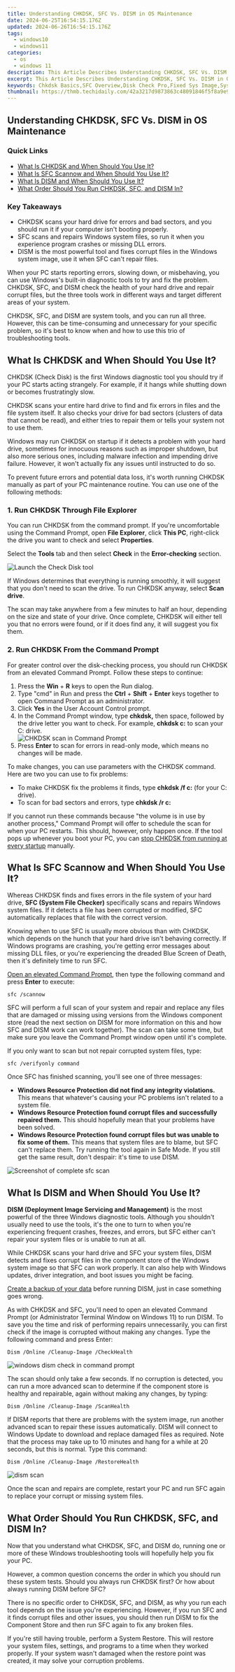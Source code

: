 ```yaml
---
title: Understanding CHKDSK, SFC Vs. DISM in OS Maintenance
date: 2024-06-25T16:54:15.176Z
updated: 2024-06-26T16:54:15.176Z
tags:
  - windows10
  - windows11
categories:
  - os
  - windows 11
description: This Article Describes Understanding CHKDSK, SFC Vs. DISM in OS Maintenance
excerpt: This Article Describes Understanding CHKDSK, SFC Vs. DISM in OS Maintenance
keywords: Chkdsk Basics,SFC Overview,Disk Check Pro,Fixed Sys Image,System File Repair,DISM Tools Guide,OS Maintenance Tech
thumbnail: https://thmb.techidaily.com/42a3217d9873863c48091846f5f8a9e9b9b6456440b499628df593e7d229a025.jpg
---
```


## Understanding CHKDSK, SFC Vs. DISM in OS Maintenance

### Quick Links

* [What Is CHKDSK and When Should You Use It?](#what-is-chkdsk-and-when-should-you-use-it)
* [What Is SFC Scannow and When Should You Use It?](#what-is-sfc-scannow-and-when-should-you-use-it)
* [What Is DISM and When Should You Use It?](#what-is-dism-and-when-should-you-use-it)
* [What Order Should You Run CHKDSK, SFC, and DISM In?](#what-order-should-you-run-chkdsk-sfc-and-dism-in)

### Key Takeaways

* CHKDSK scans your hard drive for errors and bad sectors, and you should run it if your computer isn't booting properly.
* SFC scans and repairs Windows system files, so run it when you experience program crashes or missing DLL errors.
* DISM is the most powerful tool and fixes corrupt files in the Windows system image, use it when SFC can't repair files.

 When your PC starts reporting errors, slowing down, or misbehaving, you can use Windows's built-in diagnostic tools to try and fix the problem. CHKDSK, SFC, and DISM check the health of your hard drive and repair corrupt files, but the three tools work in different ways and target different areas of your system.

 CHKDSK, SFC, and DISM are system tools, and you can run all three. However, this can be time-consuming and unnecessary for your specific problem, so it's best to know when and how to use this trio of troubleshooting tools.

## What Is CHKDSK and When Should You Use It?

 CHKDSK (Check Disk) is the first Windows diagnostic tool you should try if your PC starts acting strangely. For example, if it hangs while shutting down or becomes frustratingly slow.

 CHKDSK scans your entire hard drive to find and fix errors in files and the file system itself. It also checks your drive for bad sectors (clusters of data that cannot be read), and either tries to repair them or tells your system not to use them.

 Windows may run CHKDSK on startup if it detects a problem with your hard drive, sometimes for innocuous reasons such as improper shutdown, but also more serious ones, including malware infection and impending drive failure. However, it won't actually fix any issues until instructed to do so.

 To prevent future errors and potential data loss, it's worth running CHKDSK manually as part of your PC maintenance routine. You can use one of the following methods:

### 1\. Run CHKDSK Through File Explorer

 You can run CHKDSK from the command prompt. If you're uncomfortable using the Command Prompt, open **File Explorer**, click **This PC**, right-click the drive you want to check and select **Properties**.

 Select the **Tools** tab and then select **Check** in the **Error-checking** section.

![Launch the Check Disk tool](https://static1.makeuseofimages.com/wordpress/wp-content/uploads/2023/08/check-error-checking.jpg)

 If Windows determines that everything is running smoothly, it will suggest that you don't need to scan the drive. To run CHKDSK anyway, select **Scan drive**.

 The scan may take anywhere from a few minutes to half an hour, depending on the size and state of your drive. Once complete, CHKDSK will either tell you that no errors were found, or if it does find any, it will suggest you fix them.

### 2\. Run CHKDSK From the Command Prompt

 For greater control over the disk-checking process, you should run CHKDSK from an elevated Command Prompt. Follow these steps to continue:

1. Press the **Win** \+ **R** keys to open the Run dialog.
2. Type "cmd" in Run and press the **Ctrl** \+ **Shift** \+ **Enter** keys together to open Command Prompt as an administrator.
3. Click **Yes** in the User Account Control prompt.
4. In the Command Prompt window, type **chkdsk,** then space, followed by the drive letter you want to check. For example, **chkdsk c:** to scan your C: drive.  
![CHKDSK scan in Command Prompt](https://static1.makeuseofimages.com/wordpress/wp-content/uploads/2023/08/chkdsk-scan.jpg)
5. Press **Enter** to scan for errors in read-only mode, which means no changes will be made.

 To make changes, you can use parameters with the CHKDSK command. Here are two you can use to fix problems:

* To make CHKDSK fix the problems it finds, type **chkdsk /f c:** (for your C: drive).
* To scan for bad sectors and errors, type **chkdsk /r c:**

 If you cannot run these commands because "the volume is in use by another process," Command Prompt will offer to schedule the scan for when your PC restarts. This should, however, only happen once. If the tool pops up whenever you boot your PC, you can [stop CHKDSK from running at every startup](https://www.makeuseof.com/tag/stuck-chkdsk-use-fix-right-way/) manually.

## What Is SFC Scannow and When Should You Use It?

 Whereas CHKDSK finds and fixes errors in the file system of your hard drive, **SFC (System File Checker)** specifically scans and repairs Windows system files. If it detects a file has been corrupted or modified, SFC automatically replaces that file with the correct version.

 Knowing when to use SFC is usually more obvious than with CHKDSK, which depends on the hunch that your hard drive isn't behaving correctly. If Windows programs are crashing, you're getting error messages about missing DLL files, or you're experiencing the dreaded Blue Screen of Death, then it's definitely time to run SFC.

[Open an elevated Command Prompt](https://www.makeuseof.com/windows-run-command-prompt-admin/), then type the following command and press **Enter** to execute:

`sfc /scannow`

 SFC will perform a full scan of your system and repair and replace any files that are damaged or missing using versions from the Windows component store (read the next section on DISM for more information on this and how SFC and DISM work can work together). The scan can take some time, but make sure you leave the Command Prompt window open until it's complete.

 If you only want to scan but not repair corrupted system files, type:

`sfc /verifyonly command`

 Once SFC has finished scanning, you'll see one of three messages:

* **Windows Resource Protection did not find any integrity violations.** This means that whatever's causing your PC problems isn't related to a system file.
* **Windows Resource Protection found corrupt files and successfully repaired them.** This should hopefully mean that your problems have been solved.
* **Windows Resource Protection found corrupt files but was unable to fix some of them.** This means that system files are to blame, but SFC can't replace them. Try running the tool again in Safe Mode. If you still get the same result, don't despair: it's time to use DISM.

![Screenshot of complete sfc scan](https://static1.makeuseofimages.com/wordpress/wp-content/uploads/2023/06/screenshot-of-complete-sfc-scan.jpg)

## What Is DISM and When Should You Use It?

**DISM (Deployment Image Servicing and Management)** is the most powerful of the three Windows diagnostic tools. Although you shouldn't usually need to use the tools, it's the one to turn to when you're experiencing frequent crashes, freezes, and errors, but SFC either can't repair your system files or is unable to run at all.

 While CHKDSK scans your hard drive and SFC your system files, DISM detects and fixes corrupt files in the component store of the Windows system image so that SFC can work properly. It can also help with Windows updates, driver integration, and boot issues you might be facing.

[Create a backup of your data](https://www.makeuseof.com/tag/ultimate-windows-10-data-backup-guide/) before running DISM, just in case something goes wrong.

 As with CHKDSK and SFC, you'll need to open an elevated Command Prompt (or Administrator Terminal Window on Windows 11) to run DISM. To save you the time and risk of performing repairs unnecessarily, you can first check if the image is corrupted without making any changes. Type the following command and press Enter:

`Dism /Online /Cleanup-Image /CheckHealth`

![windows dism check in command prompt](https://static1.makeuseofimages.com/wordpress/wp-content/uploads/2024/02/windows-dism-check-in-command-prompt.jpg)

 The scan should only take a few seconds. If no corruption is detected, you can run a more advanced scan to determine if the component store is healthy and repairable, again without making any changes, by typing:

`Dism /Online /Cleanup-Image /ScanHealth`

 If DISM reports that there are problems with the system image, run another advanced scan to repair these issues automatically. DISM will connect to Windows Update to download and replace damaged files as required. Note that the process may take up to 10 minutes and hang for a while at 20 seconds, but this is normal. Type this command:

`Dism /Online /Cleanup-Image /RestoreHealth  
`

![dism scan](https://static1.makeuseofimages.com/wordpress/wp-content/uploads/2023/02/dism-scan.jpg)

 Once the scan and repairs are complete, restart your PC and run SFC again to replace your corrupt or missing system files.

## What Order Should You Run CHKDSK, SFC, and DISM In?

 Now that you understand what CHKDSK, SFC, and DISM do, running one or more of these Windows troubleshooting tools will hopefully help you fix your PC.

 However, a common question concerns the order in which you should run these system tests. Should you always run CHKDSK first? Or how about always running DISM before SFC?

 There is no specific order to CHKDSK, SFC, and DISM, as why you run each tool depends on the issue you're experiencing. However, if you run SFC and it finds corrupt files and other issues, you should then run DISM to fix the Component Store and then run SFC again to fix any broken files.

 If you're still having trouble, perform a System Restore. This will restore your system files, settings, and programs to a time when they worked properly. If your system wasn't damaged when the restore point was created, it may solve your corruption problems.



<ins class="adsbygoogle"
      style="display:block"
      data-ad-client="ca-pub-7571918770474297"
      data-ad-slot="8358498916"
      data-ad-format="auto"
      data-full-width-responsive="true"></ins>
